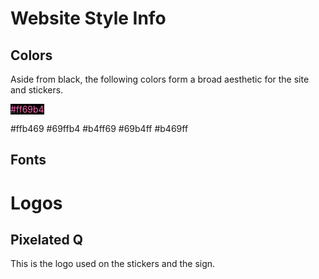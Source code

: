 <!-- TITLE: Identity -->
<!-- SUBTITLE: Information and files pertaining to logos, etc. -->

# Website Style Info
## Colors
Aside from black, the following colors form a broad aesthetic for the site and stickers.

<span style="color: #ff69b4; background-color: black;">#ff69b4</span>

#ffb469
#69ffb4
#b4ff69
#69b4ff
#b469ff

## Fonts
# Logos
## Pixelated Q
This is the logo used on the stickers and the sign.
